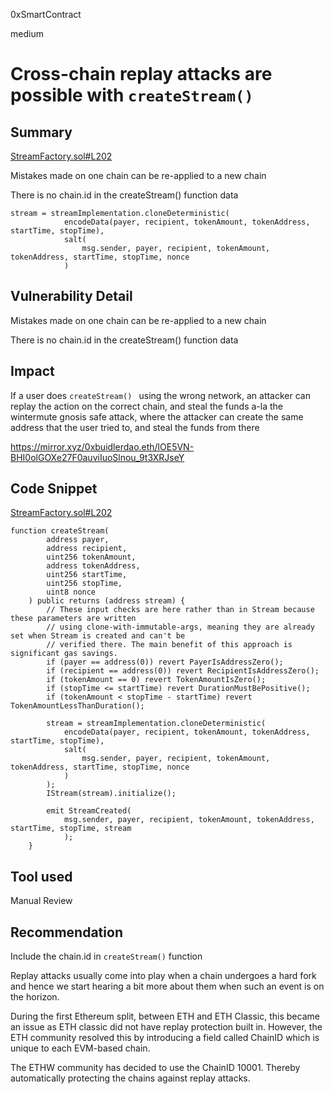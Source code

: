0xSmartContract

medium

# Cross-chain replay attacks are possible with `createStream()`

## Summary
[StreamFactory.sol#L202](https://github.com/sherlock-audit/2022-11-nounsdao/blob/main/src/StreamFactory.sol#L202)

Mistakes made on one chain can be re-applied to a new chain

There is no chain.id in the createStream() function data

```solidity
stream = streamImplementation.cloneDeterministic(
            encodeData(payer, recipient, tokenAmount, tokenAddress, startTime, stopTime),
            salt(
                msg.sender, payer, recipient, tokenAmount, tokenAddress, startTime, stopTime, nonce
            )
```

## Vulnerability Detail
Mistakes made on one chain can be re-applied to a new chain

There is no chain.id in the createStream() function data



## Impact
If a user does `createStream() ` using the wrong network, an attacker can replay the action on the correct chain, and steal the funds a-la the wintermute gnosis safe attack, where the attacker can create the same address that the user tried to, and steal the funds from there


https://mirror.xyz/0xbuidlerdao.eth/lOE5VN-BHI0olGOXe27F0auviIuoSlnou_9t3XRJseY


## Code Snippet
[StreamFactory.sol#L202](https://github.com/sherlock-audit/2022-11-nounsdao/blob/main/src/StreamFactory.sol#L184-L213)

```solidity
function createStream(
        address payer,
        address recipient,
        uint256 tokenAmount,
        address tokenAddress,
        uint256 startTime,
        uint256 stopTime,
        uint8 nonce
    ) public returns (address stream) {
        // These input checks are here rather than in Stream because these parameters are written
        // using clone-with-immutable-args, meaning they are already set when Stream is created and can't be
        // verified there. The main benefit of this approach is significant gas savings.
        if (payer == address(0)) revert PayerIsAddressZero();
        if (recipient == address(0)) revert RecipientIsAddressZero();
        if (tokenAmount == 0) revert TokenAmountIsZero();
        if (stopTime <= startTime) revert DurationMustBePositive();
        if (tokenAmount < stopTime - startTime) revert TokenAmountLessThanDuration();

        stream = streamImplementation.cloneDeterministic(
            encodeData(payer, recipient, tokenAmount, tokenAddress, startTime, stopTime),
            salt(
                msg.sender, payer, recipient, tokenAmount, tokenAddress, startTime, stopTime, nonce
            )
        );
        IStream(stream).initialize();

        emit StreamCreated(
            msg.sender, payer, recipient, tokenAmount, tokenAddress, startTime, stopTime, stream
            );
    }
```

## Tool used

Manual Review

## Recommendation
Include the chain.id in `createStream()` function


Replay attacks usually come into play when a chain undergoes a hard fork and hence we start hearing a bit more about them when such an event is on the horizon.

During the first Ethereum split, between ETH and ETH Classic, this became an issue as ETH classic did not have replay protection built in. However, the ETH community resolved this by introducing a field called ChainID which is unique to each EVM-based chain.

The ETHW community has decided to use the ChainID 10001. Thereby automatically protecting the chains against replay attacks.
